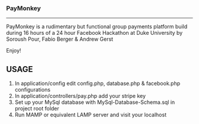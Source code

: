 ### PayMonkey 
---------------------------------------------------

PayMonkey is a rudimentary but functional group payments platform build during 16 hours of a 24 hour Facebook Hackathon at Duke University by Soroush Pour, Fabio Berger & Andrew Gerst

Enjoy!

USAGE
-------------------
1. In application/config edit config.php, database.php & facebook.php configurations
2. In application/controllers/pay.php add your stripe key
3. Set up your MySql database with MySql-Database-Schema.sql in project root folder
4. Run MAMP or equivalent LAMP server and visit your localhost
